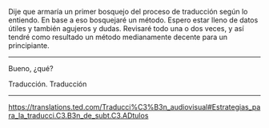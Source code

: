Dije que armaría un primer bosquejo del proceso de traducción según lo entiendo. En base a eso bosquejaré un método. Espero estar lleno de datos útiles y también agujeros y dudas. Revisaré todo una o dos veces, y así tendré como resultado un método medianamente decente para un principiante.

---
Bueno, ¿qué?

Traducción. Traducción

---
https://translations.ted.com/Traducci%C3%B3n_audiovisual#Estrategias_para_la_traducci.C3.B3n_de_subt.C3.ADtulos